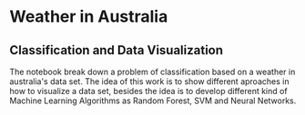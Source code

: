 # Weather in Australia
## Classification and Data Visualization

The notebook break down a problem of classification based on a weather in australia's data set. 
The idea of this work is to show different aproaches in how to visualize a data set, besides the idea
is to develop different kind of Machine Learning Algorithms as Random Forest, SVM and Neural Networks.
